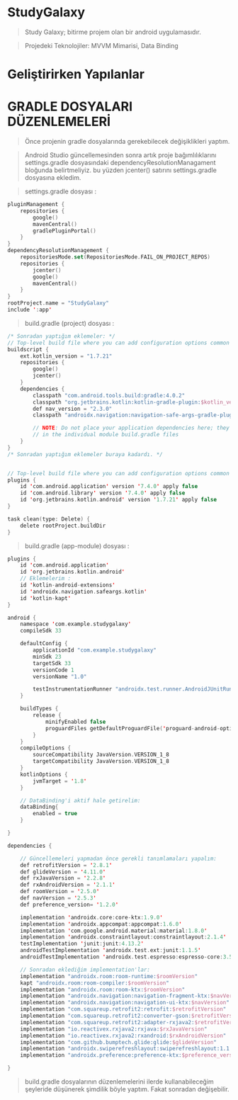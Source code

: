 # StudyGalaxy

> Study Galaxy; bitirme projem olan bir android uygulamasıdır. 

> Projedeki Teknolojiler: MVVM Mimarisi, Data Binding

# Geliştirirken Yapılanlar

# GRADLE DOSYALARI DÜZENLEMELERİ

> Önce projenin gradle dosyalarında gerekebilecek değişiklikleri yaptım. 

> Android Studio güncellemesinden sonra artık proje bağımlılıklarını settings.gradle dosyasındaki dependencyResolutionManagament bloğunda belirtmeliyiz. bu yüzden jcenter() satırını settings.gradle dosyasına ekledim. 

> settings.gradle dosyası : 

```kotlin
pluginManagement {
    repositories {
        google()
        mavenCentral()
        gradlePluginPortal()
    }
}
dependencyResolutionManagement {
    repositoriesMode.set(RepositoriesMode.FAIL_ON_PROJECT_REPOS)
    repositories {
        jcenter()
        google()
        mavenCentral()
    }
}
rootProject.name = "StudyGalaxy"
include ':app'
```

> build.gradle (project) dosyası :

```kotlin
/* Sonradan yaptığım eklemeler: */
// Top-level build file where you can add configuration options common to all sub-projects/modules.
buildscript {
    ext.kotlin_version = "1.7.21"
    repositories {
        google()
        jcenter()
    }
    dependencies {
        classpath "com.android.tools.build:gradle:4.0.2"
        classpath "org.jetbrains.kotlin:kotlin-gradle-plugin:$kotlin_version"
        def nav_version = "2.3.0"
        classpath "androidx.navigation:navigation-safe-args-gradle-plugin:$nav_version"

        // NOTE: Do not place your application dependencies here; they belong
        // in the individual module build.gradle files
    }
}
/* Sonradan yaptığım eklemeler buraya kadardı. */


// Top-level build file where you can add configuration options common to all sub-projects/modules.
plugins {
    id 'com.android.application' version '7.4.0' apply false
    id 'com.android.library' version '7.4.0' apply false
    id 'org.jetbrains.kotlin.android' version '1.7.21' apply false
}

task clean(type: Delete) {
    delete rootProject.buildDir
}
```

> build.gradle (app-module) dosyası :

```kotlin
plugins {
    id 'com.android.application'
    id 'org.jetbrains.kotlin.android'
    // Eklemelerim :
    id 'kotlin-android-extensions'
    id 'androidx.navigation.safeargs.kotlin'
    id 'kotlin-kapt'
}

android {
    namespace 'com.example.studygalaxy'
    compileSdk 33

    defaultConfig {
        applicationId "com.example.studygalaxy"
        minSdk 23
        targetSdk 33
        versionCode 1
        versionName "1.0"

        testInstrumentationRunner "androidx.test.runner.AndroidJUnitRunner"
    }

    buildTypes {
        release {
            minifyEnabled false
            proguardFiles getDefaultProguardFile('proguard-android-optimize.txt'), 'proguard-rules.pro'
        }
    }
    compileOptions {
        sourceCompatibility JavaVersion.VERSION_1_8
        targetCompatibility JavaVersion.VERSION_1_8
    }
    kotlinOptions {
        jvmTarget = '1.8'
    }

    // DataBinding'i aktif hale getirelim:
    dataBinding{
        enabled = true
    }

}

dependencies {

    // Güncellemeleri yapmadan önce gerekli tanımlamaları yapalım:
    def retrofitVersion = '2.8.1'
    def glideVersion = '4.11.0'
    def rxJavaVersion = '2.2.8'
    def rxAndroidVersion = '2.1.1'
    def roomVersion = '2.5.0'
    def navVersion = '2.5.3'
    def preference_version= '1.2.0'

    implementation 'androidx.core:core-ktx:1.9.0'
    implementation 'androidx.appcompat:appcompat:1.6.0'
    implementation 'com.google.android.material:material:1.8.0'
    implementation 'androidx.constraintlayout:constraintlayout:2.1.4'
    testImplementation 'junit:junit:4.13.2'
    androidTestImplementation 'androidx.test.ext:junit:1.1.5'
    androidTestImplementation 'androidx.test.espresso:espresso-core:3.5.1'

    // Sonradan eklediğim implementation'lar:
    implementation "androidx.room:room-runtime:$roomVersion"
    kapt "androidx.room:room-compiler:$roomVersion"
    implementation "androidx.room:room-ktx:$roomVersion"
    implementation "androidx.navigation:navigation-fragment-ktx:$navVersion"
    implementation "androidx.navigation:navigation-ui-ktx:$navVersion"
    implementation "com.squareup.retrofit2:retrofit:$retrofitVersion"
    implementation "com.squareup.retrofit2:converter-gson:$retrofitVersion"
    implementation "com.squareup.retrofit2:adapter-rxjava2:$retrofitVersion"
    implementation "io.reactivex.rxjava2:rxjava:$rxJavaVersion"
    implementation "io.reactivex.rxjava2:rxandroid:$rxAndroidVersion"
    implementation "com.github.bumptech.glide:glide:$glideVersion"
    implementation "androidx.swiperefreshlayout:swiperefreshlayout:1.1.0"
    implementation "androidx.preference:preference-ktx:$preference_version"

}
```

> build.gradle dosyalarının düzenlemelerini ilerde kullanabileceğim şeyleride düşünerek şimdilik böyle yaptım. Fakat sonradan değişebilir. 


